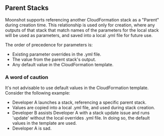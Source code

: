 ## Parent Stacks

Moonshot supports referencing another CloudFormation stack as a
"Parent" during creation time. This relationship is used only for creation,
where any outputs of that stack that match names of the parameters for the local
stack will be used as parameters, and saved into a local .yml file for future
use.

The order of precedence for parameters is:
- Existing parameter overrides in the .yml file.
- The value from the parent stack's output.
- Any default value in the CloudFormation template.

### A word of caution

It's not advisable to use default values in the CloudFormation template.
Consider the following example:

- Developer A launches a stack, referencing a specific parent stack.
- Values are copied into a local .yml file, and used during stack creation.
- Developer B assists Developer A with a stack update issue and runs 'update'
  without the local overrides .yml file. In doing so, the default values in the
  template are used.
- Developer A is sad.
